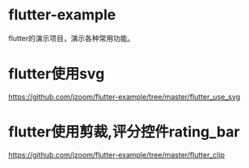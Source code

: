# flutter-example
flutter的演示项目，演示各种常用功能。

# flutter使用svg
https://github.com/jzoom/flutter-example/tree/master/flutter_use_svg

# flutter使用剪裁,评分控件rating_bar
https://github.com/jzoom/flutter-example/tree/master/flutter_clip
